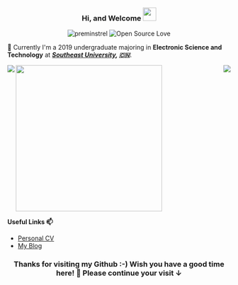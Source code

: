<h3 align="center">Hi, and Welcome <img src="https://raw.githubusercontent.com/iampavangandhi/iampavangandhi/master/gifs/Hi.gif" width="30px"/> </h3>
<p align="center">
<img src="https://komarev.com/ghpvc/?username=preminstrel&style=flat-square" alt="preminstrel" />
 <img alt="Open Source Love" src="https://img.shields.io/badge/-%E2%9D%A4%20Open%20Source-Green?style=flat-square&logo=Github&logoColor=white" />
</p>

🌱 Currently I'm a 2019 undergraduate majoring in **Electronic Science and Technology** at ***[Southeast University](https://www.seu.edu.cn/), 🇨🇳***. 


<img align="left" src="https://github-readme-stats.vercel.app/api?username=preminstrel&bg_color=22272E&text_color=CDD9E5&count_private=true&show_icons=true&hide_border=true&include_all_commits=true" /> 


<img src="https://github-readme-stats.vercel.app/api/top-langs/?username=preminstrel&layout=compact&bg_color=22272E&text_color=CDD9E5&langs_count=10&hide_border=true" width="330px"/>
<img align="right" src="https://github-profile-trophy.vercel.app/?username=preminstrel&theme=onedark&row=2&column=4&no-frame=true&margin-w=16&margin-h=16&no-bg=true" />


<strong>Useful Links 📫</strong>
* [Personal CV ](https://github.com/preminstrel/preminstrel/blob/main/CV.pdf)
* [My Blog](https://shsshs.cn/) 


<h3 align="center">Thanks for visiting my Github :-) Wish you have a good time here! 🎉 Please continue your visit ↓</h3>
